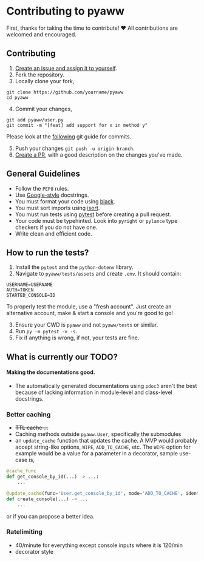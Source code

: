 # Contributing to pyaww

First, thanks for taking the time to contribute! ❤️ All contributions are welcomed and encouraged.

## Contributing

1. [Create an issue and assign it to yourself](https://github.com/ammarsys/pyaww/issues).
2. Fork the repository.
3. Locally clone your fork,

```
git clone https://github.com/yourname/pyaww
cd pyaww
```

4. Commit your changes, 

```
git add pyaww/user.py
git commit -m "[feat] add support for x in method y"
```

Please look at the [following](https://gist.github.com/qoomon/5dfcdf8eec66a051ecd85625518cfd13) git guide for commits.

5. Push your changes `git push -u origin branch`.
6. [Create a PR](https://github.com/ammarsys/pyaww/issues/pulls),
with a good description on the changes you've made.

## General Guidelines

- Follow the `PEP8` rules.
- Use [Google-style](https://sphinxcontrib-napoleon.readthedocs.io/en/latest/example_google.html) docstrings.
- You must format your code using [black](https://pypi.org/project/black/).
- You must sort imports using [isort](https://pypi.org/project/isort/).
- You must run tests using [pytest](https://pypi.org/project/pytest/) before creating a pull request.
- Your code must be typehinted. Look into `pyright` or `pylance` type checkers if you do not have one.
- Write clean and efficient code.

## How to run the tests?

1. Install the `pytest` and the `python-dotenv` library.
2. Navigate to `pyaww/tests/assets` and create `.env`. It should contain:
```dotenv
USERNAME=USERNAME
AUTH=TOKEN
STARTED_CONSOLE=ID
```

To properly test the module, use a "fresh account". Just create an alternative account, make & start a console and 
you're good to go!

3. Ensure your CWD is `pyaww` and not `pyaww/tests` or similar.
4. Run `py -m pytest -v -s`.
5. Fix if anything is wrong, if not, your tests are fine.

## What is currently our TODO?

#### Making the documentations good.
- The automatically generated documentations using `pdoc3` aren't the best because of lacking information
in module-level and class-level docstrings.


### Better caching
- ~~TTL cache ...~~ 
- Caching methods outside `pyaww.User`, specifically the submodules
- an `update_cache` function that updates the cache. A MVP would probably accept string-like options, 
`WIPE`, `ADD_TO_CACHE`, etc. The `WIPE` option for example would be a value for a parameter in a decorator, 
sample use-case is, 
```py
@cache_func
def get_console_by_id(...) -> ...:
    ...

@update_cache(func='User.get_console_by_id', mode='ADD_TO_CACHE', identifier="Console.id")
def create_console(...) -> ...
    ...
```
or if you can propose a better idea.

### Ratelimiting
- 40/minute for everything except console inputs where it is 120/min
- decorator style